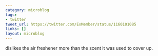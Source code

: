 ```yaml
---
category: microblog
tags:
- twitter
tweet_url: https://twitter.com/ExMember/status/1160101085
links: []
layout: microblog
---
```

dislikes the air freshener more than the scent it was used to cover up.
